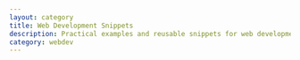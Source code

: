 ```yaml
---
layout: category
title: Web Development Snippets
description: Practical examples and reusable snippets for web development
category: webdev
---
```

